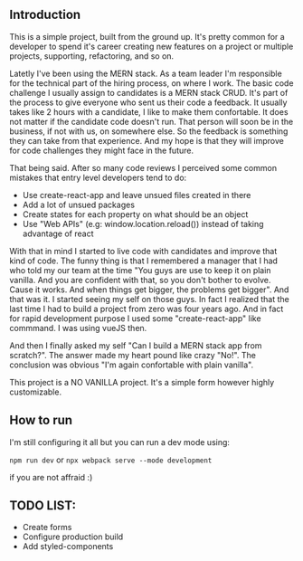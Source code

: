 ## Introduction

This is a simple project, built from the ground up. It's pretty common for a developer to spend it's career creating new features on a project or multiple projects, supporting, refactoring, and so on.

Latetly I've been using the MERN stack. As a team leader I'm responsible for the technical part of the hiring process, on where I work. The basic code challenge I usually assign to candidates is a MERN stack CRUD. It's part of the process to give everyone who sent us their code a feedback. It usually takes like 2 hours with a candidate, I like to make them confortable. It does not matter if the candidate code doesn't run. That person will soon be in the business, if not with us, on somewhere else. So the feedback is something they can take from that experience. And my hope is that they will improve for code challenges they might face in the future.

That being said. After so many code reviews I perceived some common mistakes that entry level developers tend to do:

* Use create-react-app and leave unsued files created in there
* Add a lot of unsued packages
* Create states for each property on what should be an object
* Use "Web APIs" (e.g: window.location.reload()) instead of taking advantage of react

With that in mind I started to live code with candidates and improve that kind of code. The funny thing is that I remembered a manager that I had who told my our team at the time "You guys are use to keep it on plain vanilla. And you are confident with that, so you don't bother to evolve. Cause it works. And when things get bigger, the problems get bigger". And that was it. I started seeing my self on those guys. In fact I realized that the last time I had to build a project from zero was four years ago. And in fact for rapid development purpose I used some "create-react-app" like commmand. I was using vueJS then.

And then I finally asked my self "Can I build a MERN stack app from scratch?". The answer made my heart pound like crazy "No!". The conclusion was obvious "I'm again confortable with plain vanilla".

This project is a NO VANILLA project. It's a simple form however highly customizable.



## How to run

I'm still configuring it all but you can run a dev mode using:

```npm run dev```
        or
```npx webpack serve --mode development```

if you are not affraid :)

## TODO LIST:

* Create forms
* Configure production build
* Add styled-components

